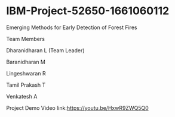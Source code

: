 # IBM-Project-52650-1661060112
Emerging Methods for Early Detection of Forest Fires


Team Members

Dharanidharan L (Team Leader)

Baranidharan M

Lingeshwaran R

Tamil Prakash T

Venkatesh A


Project Demo Video link:https://youtu.be/HxwR9ZWQ5Q0
